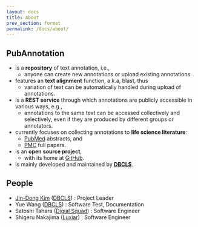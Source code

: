 ```yaml
---
layout: docs
title: About
prev_section: format
permalink: /docs/about/
---
```


## PubAnnotation

* is a **repository** of text annotation, i.e.,
  * anyone can create new annotations or upload existing annotations.
* features an **text alignment** function, a.k.a, blast, thus
  * variation of text can be automatically handled during upload of annotations.
* is a **REST service** through which annotations are publicly accessible in various ways, e.g.,
  * annotations to the same text can be accessed collectively and selectively, even if they are produced by different groups or annotators.
* currently focuses on collecting annotations to **life science literature**:
  * [PubMed](http://www.ncbi.nlm.nih.gov/pubmed/) abstracts, and
  * [PMC](http://www.ncbi.nlm.nih.gov/pmc/) full papers.
* is an **open source project**,
  * with its home at [GitHub](https://github.com/pubannotation/pubannotation).
* is mainly developed and maintained by **[DBCLS](http://dbcls.rois.ac.jp)**.

## People

* [Jin-Dong Kim](http://dbcls.rois.ac.jp/~jdkim) ([DBCLS](http://dbcls.rois.ac.jp)) : Project Leader
* Yue Wang ([DBCLS](http://dbcls.rois.ac.jp)) : Software Test, Documentation
* Satoshi Tahara ([Digial Squad](http://digital-squad.net/)) : Software Engineer
* Shigeru Nakajima ([Luxiar](http://www.luxiar.com)) : Software Engineer